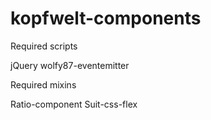 # kopfwelt-components

Required scripts

jQuery
wolfy87-eventemitter

Required mixins

Ratio-component
Suit-css-flex
